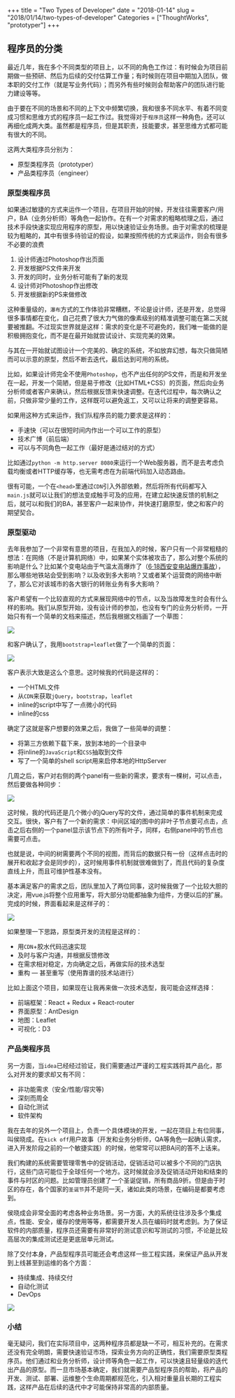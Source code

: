 +++
title = "Two Types of Developer"
date = "2018-01-14"
slug = "2018/01/14/two-types-of-developer"
Categories = ["ThoughtWorks", "prototyper"]
+++

## 程序员的分类

最近几年，我在多个不同类型的项目上，以不同的角色工作过：有时候会为项目前期做一些预研、然后为后续的交付估算工作量；有时候则在项目中期加入团队，做本职的交付工作（就是写业务代码）；而另外有些时候则会帮助客户的团队进行能力建设等等。

由于要在不同的场景和不同的上下文中频繁切换，我和很多不同水平、有着不同变成习惯和思维方式的程序员一起工作过。我觉得对于`程序员`这样一种角色，还可以再细化成两大类。虽然都是程序员，但是其职责，技能要求，甚至思维方式都可能有很大的不同。

这两大类程序员分别为：

* 原型类程序员（prototyper）
* 产品类程序员（engineer）

### 原型类程序员

如果通过敏捷的方式来运作一个项目，在项目开始的时候，开发往往需要客户/用户，BA（业务分析师）等角色一起协作。在有一个对需求的粗略梳理之后，通过技术手段快速实现应用程序的原型，用以快速验证业务场景。由于对需求的梳理是较为粗略的，其中有很多待验证的假设，如果按照传统的方式来运作，则会有很多不必要的浪费

1. 设计师通过Photoshop作出页面
1. 开发根据PS文件来开发
1. 开发的同时，业务分析可能有了新的发现
1. 设计师对Photoshop作出修改
1. 开发根据新的PS来做修改

这种重量级的，`瀑布`方式的工作体验非常糟糕，不论是设计师，还是开发，总觉得很多事情都在变化，自己花费了很大力气做的像素级别的精准调整可能在第二天就要被推翻。不过现实世界就是这样：需求的变化是不可避免的，我们唯一能做的是积极拥抱变化，而不是在最开始就尝试设计、实现完美的效果。

与其在一开始就试图设计一个完美的、确定的系统，不如放弃幻想，每次只做简陋而可以示意的原型，然后不断去迭代，最后达到可用的系统。

比如，如果设计师完全不使用`Photoshop`，也不产出任何的PS文件，而是和开发坐在一起，开发一个简陋，但是易于修改（比如HTML+CSS）的页面，然后向业务分析师或者客户来确认，然后根据反馈来快速调整。在迭代过程中，每次确认之前，只做非常少量的工作，这样既可以避免返工，又可以让将来的调整更容易。

如果用这种方式来运作，我们队程序员的能力要求是这样的：

* 手速快（可以在很短时间内作出一个可以工作的原型）   
* 技术广博（前后端）
* 可以与不同角色一起工作（最好是通过结对的方式）

比如通过`python -m http.server 8080`来运行一个Web服务器，而不是去考虑负载均衡或者HTTP缓存等，也无需考虑在为前端代码加入动态路由。

很有可能，一个在`<head>`里通过`CDN`引入外部依赖，然后将所有代码都写入`main.js`就可以让我们的想法变成触手可及的应用，在建立起快速反馈的机制之后，就可以和我们的BA，甚至客户一起来协作，并快速打磨原型，使之和客户的期望契合。

### 原型驱动

去年我参加了一个非常有意思的项目，在我加入的时候，客户只有一个非常粗糙的想法：在网络（不是计算机网络）中，如果某个实体被攻击了，那么对整个系统的影响是什么？比如某个变电站由于气温太高爆炸了（[6·18西安变电站爆炸事故](https://baike.baidu.com/item/6%C2%B718%E8%A5%BF%E5%AE%89%E5%8F%98%E7%94%B5%E7%AB%99%E7%88%86%E7%82%B8%E4%BA%8B%E6%95%85)），那么哪些地铁站会受到影响？以及收到多大影响？又或者某个运营商的网络中断了，那么它对该城市的各大银行的转账业务有多大影响？

客户希望有一个比较直观的方式来展现网络中的节点，以及当故障发生时会有什么样的影响。我们从原型开始，没有设计师的参加，也没有专门的业务分析师，一开始只有有一个简单的文档来描述，然后我根据文档画了一个草图：

![](/images/2018/01/prototype-01-resized.png)

和客户确认了，我用`bootstrap+leaflet`做了一个简单的页面：

![](/images/2018/01/prototoype-02-resized.png)

客户表示大致是这么个意思。这时候我的代码是这样的：

* 一个HTML文件
* 从`CDN`来获取`jQuery`，`bootstrap`，`leaflet`
* inline的script中写了一点微小的代码
* inline的css

确定了这就是客户想要的效果之后，我做了一些简单的调整：

* 将第三方依赖下载下来，放到本地的一个目录中
* 将inline的`JavaScript`和`CSS`抽取到文件
* 写了一个简单的shell script用来启停本地的HttpServer

几周之后，客户对右侧的两个panel有一些新的需求，要求有一棵树，可以点击，然后要做各种同步：

![](/images/2018/01/prototype-03-resized.png)

这时候，我的代码还是几个微小的jQuery写的文件，通过简单的事件机制来完成交互。很快，客户有了一个新的需求：中间区域的图中的非叶子节点要可点击，点击之后右侧的一个panel显示该节点下的所有叶子，同样，右侧panel中的节点也需要可点击。

也就是说，中间的树需要两个不同的视图，而背后的数据只有一份（这样点击时的展开和收起才会是同步的），这时候用事件机制就很难做到了，而且代码的复杂度直线上升，而且可维护性基本没有。


基本满足客户的需求之后，团队里加入了两位同事，这时候我做了一个比较大胆的决定，用vue.js将整个应用重写，将大部分功能都抽象为组件，方便以后的扩展。完成的时候，界面看起来是这样子的：

![](/images/2018/01/prototype-05-resized.png)

如果整理一下思路，原型类开发的流程是这样的：

* 用`CDN`+胶水代码迅速实现
* 及时与客户沟通，并根据反馈修改
* 在需求相对稳定，方向确定之后，再做实际的技术选型
* 重构 — 甚至重写（使用靠谱的技术站进行）

比如上面这个项目，如果现在让我再来做一次技术选型，我可能会这样选择：

* 前端框架：React + Redux + React-router 
* 界面原型：AntDesign 
* 地图：Leaflet 
* 可视化：D3

### 产品类程序员

另一方面，当`idea`已经经过验证，我们需要通过严谨的工程实践将其产品化，那么对开发的要求却又有不同：

* 非功能需求（安全/性能/容灾等)
* 深刻而周全
* 自动化测试
* 软件架构

我在去年的另外一个项目上，负责一个具体模块的开发，一起在项目上有位同事，叫侯晓成。在`kick off`用户故事（开发和业务分析师，QA等角色一起确认需求，进入开发阶段之前的一个敏捷实践）的时候，他常常可以把BA问的答不上话来。

我们构建的系统需要管理零售中的促销活动，促销活动可以被多个不同的门店执行，这些门店可能位于全球任何一个地方。这时候就会涉及促销活动开始和结束的事件与时区的问题。比如管理员创建了一个圣诞促销，所有商品9折。但是由于时区的存在，各个国家的`圣诞节`并不是同一天，诸如此类的场景，在编码是都要考虑到。

侯晓成会非常全面的考虑各种业务场景。另一方面，大的系统往往涉及多个集成点，性能、安全，缓存的使用等等，都需要开发人员在编码时就考虑到。为了保证软件的内部质量，程序员还需要有非常好的测试意识和写测试的习惯，不论是比较高层次的集成测试还是更底层单元测试。

除了交付本身，产品型程序员可能还会考虑这样一些工程实践，来保证产品从开发到上线甚至到运维的各个方面：

- 持续集成、持续交付
- 自动化测试
- DevOps

![](/images/2016/02/knowledge-framework.png)

### 小结

毫无疑问，我们在实际项目中，这两种程序员都是缺一不可，相互补充的。在需求还没有完全明朗，需要快速验证市场，探索业务方向的正确性，我们需要原型类程序员。他们通过和业务分析师，设计师等角色一起工作，可以快速且轻量级的迭代出产品的原型。而一旦市场基本确定，我们就需要产品型程序员的帮助，将产品的开发、测试、部署、运维整个生命周期都规范化，引入相对重量且长期的工程实践，这样产品在后续的迭代中才可能保持非常高的内部质量。

